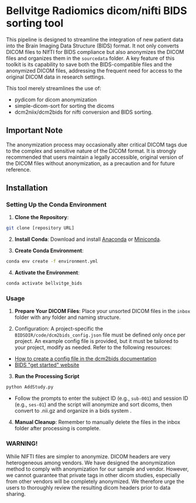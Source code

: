 # Bellvitge Radiomics dicom/nifti BIDS sorting tool

This pipeline is designed to streamline the integration of new patient data into the Brain Imaging Data Structure (BIDS) format. It not only converts DICOM files to NIfTI for BIDS compliance but also anonymizes the DICOM files and organizes them in the `sourcedata` folder. A key feature of this toolkit is its capability to save both the BIDS-compatible files and the anonymized DICOM files, addressing the frequent need for access to the original DICOM data in research settings.

This tool merely streamlines the use of:
- pydicom for dicom anonymization
- simple-dicom-sort for sorting the dicoms
- dcm2niix/dcm2bids for nifti conversion and BIDS sorting.
 		

## Important Note
The anonymization process may occasionally alter critical DICOM tags due to the complex and sensitive nature of the DICOM format. It is strongly recommended that users maintain a legally accessible, original version of the DICOM files without anonymization, as a precaution and for future reference.

## Installation

### Setting Up the Conda Environment

1. **Clone the Repository**:
```bash
git clone [repository URL]
```

2. **Install Conda**: Download and install [Anaconda](https://www.anaconda.com/products/distribution) or [Miniconda](https://docs.conda.io/en/latest/miniconda.html).

3. **Create Conda Environment**:
```bash
conda env create -f environment.yml
```

4. **Activate the Environment**:
```bash
conda activate bellvitge_bids
```

### Usage

1. **Prepare Your DICOM Files**: Place your unsorted DICOM files in the `inbox` folder with any folder and naming structure.

2. Configuration: A project-specific the `BIDSDIR/code/dcm2bids_config.json` file must  be defined only once per project. An example config file is provided, but it must be tailored to your project, modify as needed. Refer to the following resources: 
- [How to create a config file in the dcm2bids documentation](https://unfmontreal.github.io/Dcm2Bids/3.1.1/how-to/create-config-file/) 
- [BIDS "get started" website](https://bids.neuroimaging.io/get_started.html)

3. **Run the Processing Script**
```bash
python AddStudy.py
```
   - Follow the prompts to enter the subject ID (e.g., `sub-001`) and session ID (e.g., `ses-01`) and the script will anonymize and sort dicoms, then convert to .nii.gz and organize in a bids system .

4. **Manual Cleanup**: Remember to manually delete the files in the inbox folder after processing is complete.


### WARNING!
While NIFTI files are simpler to anonymize. DICOM headers are very heterogeneous among vendors. We have designed the anonymization method to comply with anonymization for our sample and vendor. However, we cannot guarantee that private tags in other dicom studies, especially from other vendors will be completely anonymized. We therefore urge the users to thoroughly review the resulting dicom headers prior to data sharing. 

